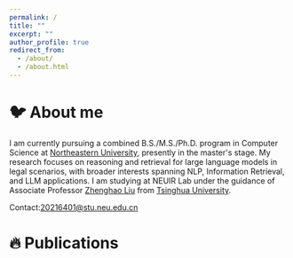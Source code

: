 ```yaml
---
permalink: /
title: ""
excerpt: ""
author_profile: true
redirect_from: 
  - /about/
  - /about.html
---
```

# 🐦 About me
I am currently pursuing a combined B.S./M.S./Ph.D. program in Computer Science at [Northeastern University](https://neu.edu.cn/), presently in the master's stage. My research focuses on reasoning and retrieval for large language models in legal scenarios, with broader interests spanning NLP, Information Retrieval, and LLM applications. I am studying at NEUIR Lab under the guidance of Associate Professor [Zhenghao Liu](https://edwardzh.github.io/) from [Tsinghua University](https://www.tsinghua.edu.cn/).

Contact:[20216401@stu.neu.edu.cn](mailto:20216401@stu.neu.edu.cn)

# 🔥 Publications
